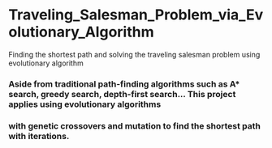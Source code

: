 # Traveling_Salesman_Problem_via_Evolutionary_Algorithm
Finding the shortest path and solving the traveling salesman problem using evolutionary algorithm

### Aside from traditional path-finding algorithms such as A* search, greedy search, depth-first search... This project applies using evolutionary algorithms
### with genetic crossovers and mutation to find the shortest path with iterations.
